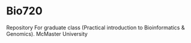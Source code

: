 # Bio720
Repository For graduate class (Practical introduction to Bioinformatics &amp; Genomics). McMaster University
